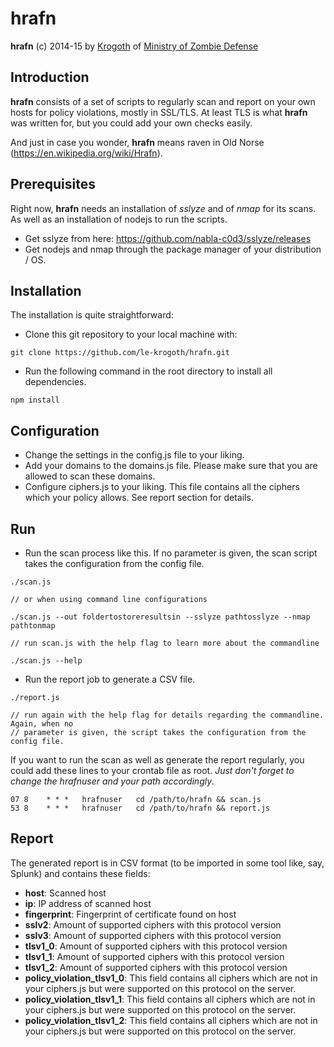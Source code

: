 hrafn
=====

**hrafn** (c) 2014-15 by [Krogoth](https://twitter.com/le_krogoth) of [Ministry of Zombie Defense](http://www.mzd.org.uk/)

## Introduction ##

**hrafn** consists of a set of scripts to regularly scan and report on your own hosts for policy violations, mostly in SSL/TLS.
At least TLS is what **hrafn** was written for, but you could add your own checks easily.

And just in case you wonder, **hrafn** means raven in Old Norse (https://en.wikipedia.org/wiki/Hrafn).


## Prerequisites ##

Right now, **hrafn** needs an installation of *sslyze* and of *nmap* for its scans. As well as an installation of nodejs to run the scripts.

* Get sslyze from here: https://github.com/nabla-c0d3/sslyze/releases
* Get nodejs and nmap through the package manager of your distribution / OS.


## Installation ##

The installation is quite straightforward:

* Clone this git repository to your local machine with:

```
git clone https://github.com/le-krogoth/hrafn.git
```

* Run the following command in the root directory to install all dependencies.

```
npm install
```

## Configuration ##

* Change the settings in the config.js file to your liking.
* Add your domains to the domains.js file. Please make sure that you are allowed to scan these domains.
* Configure ciphers.js to your liking. This file contains all the ciphers which your policy allows. See report section for details.

## Run ##

* Run the scan process like this. If no parameter is given, the scan script takes the configuration from the config file.

```
./scan.js

// or when using command line configurations

./scan.js --out foldertostoreresultsin --sslyze pathtosslyze --nmap pathtonmap

// run scan.js with the help flag to learn more about the commandline

./scan.js --help
```
* Run the report job to generate a CSV file.

```
./report.js

// run again with the help flag for details regarding the commandline. Again, when no
// parameter is given, the script takes the configuration from the config file.
```

If you want to run the scan as well as generate the report regularly, you could add these lines to your crontab file
as root. *Just don't forget to change the hrafnuser and your path accordingly*.

```
07 8    * * *   hrafnuser   cd /path/to/hrafn && scan.js
53 8    * * *   hrafnuser   cd /path/to/hrafn && report.js
```


## Report ##

The generated report is in CSV format (to be imported in some tool like, say, Splunk) and contains these fields:

* **host**: Scanned host
* **ip**: IP address of scanned host
* **fingerprint**: Fingerprint of certificate found on host
* **sslv2**: Amount of supported ciphers with this protocol version
* **sslv3**: Amount of supported ciphers with this protocol version
* **tlsv1_0**: Amount of supported ciphers with this protocol version
* **tlsv1_1**: Amount of supported ciphers with this protocol version
* **tlsv1_2**: Amount of supported ciphers with this protocol version
* **policy_violation_tlsv1_0**: This field contains all ciphers which are not in your ciphers.js but were supported on this protocol on the server.
* **policy_violation_tlsv1_1**: This field contains all ciphers which are not in your ciphers.js but were supported on this protocol on the server.
* **policy_violation_tlsv1_2**: This field contains all ciphers which are not in your ciphers.js but were supported on this protocol on the server.

